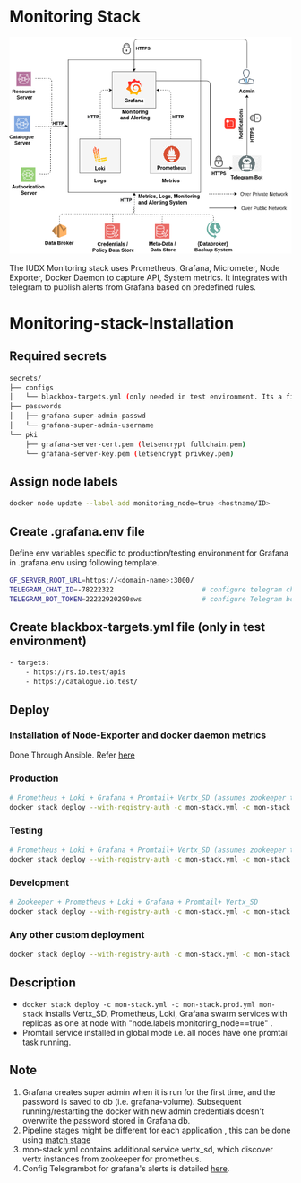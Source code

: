 # Monitoring Stack


<p align="center">
<img src="./mon_stack_architecture.png">
</p>


The IUDX Monitoring stack uses Prometheus, Grafana, Micrometer, Node Exporter, Docker Daemon to capture API, System metrics. It integrates with telegram to publish alerts from Grafana based on predefined rules.  
# Monitoring-stack-Installation
## Required secrets
```sh
secrets/
├── configs
│   └── blackbox-targets.yml (only needed in test environment. Its a file_sd_config. See example below)
├── passwords 
│   ├── grafana-super-admin-passwd
│   └── grafana-super-admin-username
└── pki
    ├── grafana-server-cert.pem (letsencrypt fullchain.pem)
    └── grafana-server-key.pem (letsencrypt privkey.pem)

 ```
## Assign node labels 
```sh
docker node update --label-add monitoring_node=true <hostname/ID>
```
## Create .grafana.env file 
Define env variables specific to production/testing environment for Grafana in .grafana.env using following template. 
```sh
GF_SERVER_ROOT_URL=https://<domain-name>:3000/
TELEGRAM_CHAT_ID=-78222322                      # configure telegram chat ID 
TELEGRAM_BOT_TOKEN=22222920290sws               # configure Telegram bot token 
```
## Create blackbox-targets.yml file (only in test environment)
```sh
- targets:
    - https://rs.io.test/apis
    - https://catalogue.io.test/
```

## Deploy

### Installation of Node-Exporter and docker daemon metrics
Done Through Ansible. Refer [here](ansible/README.md)

### Production
```sh
# Prometheus + Loki + Grafana + Promtail+ Vertx_SD (assumes zookeeper to be running)
docker stack deploy --with-registry-auth -c mon-stack.yml -c mon-stack.prod.yml  mon-stack

```
### Testing
```sh
# Prometheus + Loki + Grafana + Promtail+ Vertx_SD (assumes zookeeper to be running)
docker stack deploy --with-registry-auth -c mon-stack.yml -c mon-stack.test.yml  mon-stack

```
### Development
```sh
# Zookeeper + Prometheus + Loki + Grafana + Promtail+ Vertx_SD
docker stack deploy --with-registry-auth -c mon-stack.yml -c mon-stack.dev.yml  mon-stack
```
### Any other custom deployment
```sh
docker stack deploy --with-registry-auth -c mon-stack.yml -c mon-stack.temp.yml  mon-stack
```

## Description
* ``` docker stack deploy -c mon-stack.yml -c mon-stack.prod.yml mon-stack ``` 
 installs Vertx_SD, Prometheus, Loki, Grafana swarm services with replicas as one at node with "node.labels.monitoring_node==true" .
* Promtail service installed in global mode i.e. all nodes have one promtail task running.


## Note  

1. Grafana creates super admin  when it is run for the
   first time, and the password is saved to db (i.e. grafana-volume). Subsequent
   running/restarting the docker with new admin credentials doesn't overwrite
   the password stored in Grafana db.
2. Pipeline stages might be different for each application , this can be done using [match stage](https://grafana.com/docs/loki/latest/clients/promtail/stages/match/)
3. mon-stack.yml contains additional service vertx_sd, which discover vertx instances from zookeeper for prometheus.
4. Config Telegrambot for grafana's alerts is detailed [here](https://gist.github.com/abhilashvenkatesh/50478502ccd257a28d2c441ac51a8d65).


